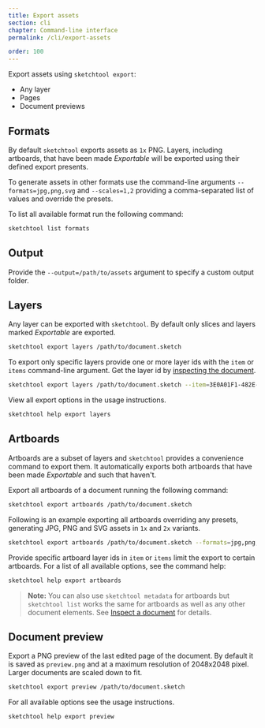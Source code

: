 ```yaml
---
title: Export assets
section: cli
chapter: Command-line interface
permalink: /cli/export-assets

order: 100
---
```


Export assets using `sketchtool export`:

- Any layer
- Pages
- Document previews

## Formats

By default `sketchtool` exports assets as `1x` PNG. Layers, including artboards, that have been made _Exportable_ will be exported using their defined export presents.

To generate assets in other formats use the command-line arguments `--formats=jpg,png,svg` and `--scales=1,2` providing a comma-separated list of values and override the presets.

To list all available format run the following command:

```sh
sketchtool list formats
```

## Output

Provide the `--output=/path/to/assets` argument to specify a custom output folder.

## Layers

Any layer can be exported with `sketchtool`. By default only slices and layers marked _Exportable_ are exported.

```sh
sketchtool export layers /path/to/document.sketch
```

To export only specific layers provide one or more layer ids with the `item` or `items` command-line argument. Get the layer id by [inspecting the document](/cli/inspect-document).

```sh
sketchtool export layers /path/to/document.sketch --item=3E0A01F1-482E-4A32-AD5B-EDF0B98575EA
```

View all export options in the usage instructions.

```sh
sketchtool help export layers
```

## Artboards

Artboards are a subset of layers and `sketchtool` provides a convenience command to export them. It automatically exports both artboards that have been made _Exportable_ and such that haven't.

Export all artboards of a document running the following command:

```sh
sketchtool export artboards /path/to/document.sketch
```

Following is an example exporting all artboards overriding any presets, generating JPG, PNG and SVG assets in `1x` and `2x` variants.

```sh
sketchtool export artboards /path/to/document.sketch --formats=jpg,png,svg --scales=1,2
```

Provide specific artboard layer ids in `item` or `items` limit the export to certain artboards. For a list of all available options, see the command help:

```sh
sketchtool help export artboards
```

> **Note:** You can also use `sketchtool metadata` for artboards but `sketchtool list` works the same for artboards as well as any other document elements. See [Inspect a document](/cli/inspect-document) for details.

## Document preview

Export a PNG preview of the last edited page of the document. By default it is saved as `preview.png` and at a maximum resolution of 2048x2048 pixel. Larger documents are scaled down to fit.

```sh
sketchtool export preview /path/to/document.sketch
```

For all available options see the usage instructions.

```sh
sketchtool help export preview
```
